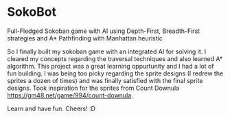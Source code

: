 # SokoBot
Full-Fledged Sokoban game with AI using Depth-First, Breadth-First strategies and A* Pathfinding with Manhattan heuristic

So I finally built my sokoban game with an integrated AI for solving it.
I cleared my concepts regarding the traversal techniques and also learned A* algorithm.
This project was a great learning oppurtunity and I had a lot of fun building.
I was being too picky regarding the sprite designs (I redrew the sprites a dozen of times) and was finally satisfied with the final sprite designs. Took inspiration for the sprites from  Count Downula https://gm48.net/game/994/count-downula.

Learn and have fun.
Cheers!
:D
